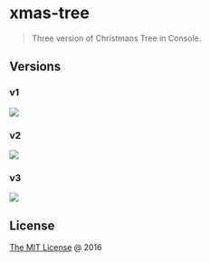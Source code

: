 # xmas-tree

> Three version of Christmans Tree in Console.

## Versions

### v1

![](./images/v1.jpg)

### v2

![](./images/v2.jpg)

### v3

![](./images/v3.jpg)

## License

[The MIT License](http://piecioshka.mit-license.org) @ 2016
